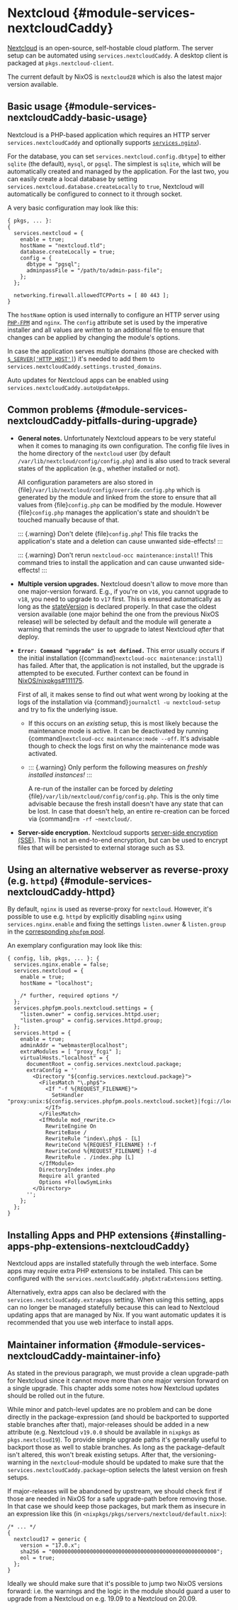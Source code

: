 # Nextcloud {#module-services-nextcloudCaddy}

[Nextcloud](https://nextcloud.com/) is an open-source,
self-hostable cloud platform. The server setup can be automated using
`services.nextcloudCaddy`. A
desktop client is packaged at `pkgs.nextcloud-client`.

The current default by NixOS is `nextcloud28` which is also the latest
major version available.

## Basic usage {#module-services-nextcloudCaddy-basic-usage}

Nextcloud is a PHP-based application which requires an HTTP server
`services.nextcloudCaddy`
and optionally supports
[`services.nginx`](#opt-services.nginx.enable)).

For the database, you can set
`services.nextcloud.config.dbtype`] to
either `sqlite` (the default), `mysql`, or `pgsql`. The simplest is `sqlite`,
which will be automatically created and managed by the application. For the
last two, you can easily create a local database by setting
`services.nextcloud.database.createLocally`
to `true`, Nextcloud will automatically be configured to connect to it through
socket.

A very basic configuration may look like this:
```
{ pkgs, ... }:
{
  services.nextcloud = {
    enable = true;
    hostName = "nextcloud.tld";
    database.createLocally = true;
    config = {
      dbtype = "pgsql";
      adminpassFile = "/path/to/admin-pass-file";
    };
  };

  networking.firewall.allowedTCPPorts = [ 80 443 ];
}
```

The `hostName` option is used internally to configure an HTTP
server using [`PHP-FPM`](https://php-fpm.org/)
and `nginx`. The `config` attribute set is
used by the imperative installer and all values are written to an additional file
to ensure that changes can be applied by changing the module's options.

In case the application serves multiple domains (those are checked with
[`$_SERVER['HTTP_HOST']`](https://www.php.net/manual/en/reserved.variables.server.php))
it's needed to add them to
`services.nextcloudCaddy.settings.trusted_domains`.

Auto updates for Nextcloud apps can be enabled using
`services.nextcloudCaddy.autoUpdateApps`.

## Common problems {#module-services-nextcloudCaddy-pitfalls-during-upgrade}

- **General notes.**
  Unfortunately Nextcloud appears to be very stateful when it comes to
  managing its own configuration. The config file lives in the home directory
  of the `nextcloud` user (by default
  `/var/lib/nextcloud/config/config.php`) and is also used to
  track several states of the application (e.g., whether installed or not).

  All configuration parameters are also stored in
  {file}`/var/lib/nextcloud/config/override.config.php` which is generated by
  the module and linked from the store to ensure that all values from
  {file}`config.php` can be modified by the module.
  However {file}`config.php` manages the application's state and shouldn't be
  touched manually because of that.

  ::: {.warning}
  Don't delete {file}`config.php`! This file
  tracks the application's state and a deletion can cause unwanted
  side-effects!
  :::

  ::: {.warning}
  Don't rerun `nextcloud-occ maintenance:install`!
  This command tries to install the application
  and can cause unwanted side-effects!
  :::
- **Multiple version upgrades.**
  Nextcloud doesn't allow to move more than one major-version forward. E.g., if you're on
  `v16`, you cannot upgrade to `v18`, you need to upgrade to
  `v17` first. This is ensured automatically as long as the
  [stateVersion](#opt-system.stateVersion) is declared properly. In that case
  the oldest version available (one major behind the one from the previous NixOS
  release) will be selected by default and the module will generate a warning that reminds
  the user to upgrade to latest Nextcloud *after* that deploy.
- **`Error: Command "upgrade" is not defined.`**
  This error usually occurs if the initial installation
  ({command}`nextcloud-occ maintenance:install`) has failed. After that, the application
  is not installed, but the upgrade is attempted to be executed. Further context can
  be found in [NixOS/nixpkgs#111175](https://github.com/NixOS/nixpkgs/issues/111175).

  First of all, it makes sense to find out what went wrong by looking at the logs
  of the installation via {command}`journalctl -u nextcloud-setup` and try to fix
  the underlying issue.

    - If this occurs on an *existing* setup, this is most likely because
      the maintenance mode is active. It can be deactivated by running
      {command}`nextcloud-occ maintenance:mode --off`. It's advisable though to
      check the logs first on why the maintenance mode was activated.
    - ::: {.warning}
      Only perform the following measures on
      *freshly installed instances!*
      :::

      A re-run of the installer can be forced by *deleting*
      {file}`/var/lib/nextcloud/config/config.php`. This is the only time
      advisable because the fresh install doesn't have any state that can be lost.
      In case that doesn't help, an entire re-creation can be forced via
      {command}`rm -rf ~nextcloud/`.

- **Server-side encryption.**
  Nextcloud supports [server-side encryption (SSE)](https://docs.nextcloud.com/server/latest/admin_manual/configuration_files/encryption_configuration.html).
  This is not an end-to-end encryption, but can be used to encrypt files that will be persisted
  to external storage such as S3.

## Using an alternative webserver as reverse-proxy (e.g. `httpd`) {#module-services-nextcloudCaddy-httpd}

By default, `nginx` is used as reverse-proxy for `nextcloud`.
However, it's possible to use e.g. `httpd` by explicitly disabling
`nginx` using `services.nginx.enable` and fixing the
settings `listen.owner` &amp; `listen.group` in the
[corresponding `phpfpm` pool](#opt-services.phpfpm.pools).

An exemplary configuration may look like this:
```
{ config, lib, pkgs, ... }: {
  services.nginx.enable = false;
  services.nextcloud = {
    enable = true;
    hostName = "localhost";

    /* further, required options */
  };
  services.phpfpm.pools.nextcloud.settings = {
    "listen.owner" = config.services.httpd.user;
    "listen.group" = config.services.httpd.group;
  };
  services.httpd = {
    enable = true;
    adminAddr = "webmaster@localhost";
    extraModules = [ "proxy_fcgi" ];
    virtualHosts."localhost" = {
      documentRoot = config.services.nextcloud.package;
      extraConfig = ''
        <Directory "${config.services.nextcloud.package}">
          <FilesMatch "\.php$">
            <If "-f %{REQUEST_FILENAME}">
              SetHandler "proxy:unix:${config.services.phpfpm.pools.nextcloud.socket}|fcgi://localhost/"
            </If>
          </FilesMatch>
          <IfModule mod_rewrite.c>
            RewriteEngine On
            RewriteBase /
            RewriteRule ^index\.php$ - [L]
            RewriteCond %{REQUEST_FILENAME} !-f
            RewriteCond %{REQUEST_FILENAME} !-d
            RewriteRule . /index.php [L]
          </IfModule>
          DirectoryIndex index.php
          Require all granted
          Options +FollowSymLinks
        </Directory>
      '';
    };
  };
}
```

## Installing Apps and PHP extensions {#installing-apps-php-extensions-nextcloudCaddy}

Nextcloud apps are installed statefully through the web interface.
Some apps may require extra PHP extensions to be installed.
This can be configured with the `services.nextcloudCaddy.phpExtraExtensions` setting.

Alternatively, extra apps can also be declared with the `services.nextcloudCaddy.extraApps` setting.
When using this setting, apps can no longer be managed statefully because this can lead to Nextcloud updating apps
that are managed by Nix. If you want automatic updates it is recommended that you use web interface to install apps.

## Maintainer information {#module-services-nextcloudCaddy-maintainer-info}

As stated in the previous paragraph, we must provide a clean upgrade-path for Nextcloud
since it cannot move more than one major version forward on a single upgrade. This chapter
adds some notes how Nextcloud updates should be rolled out in the future.

While minor and patch-level updates are no problem and can be done directly in the
package-expression (and should be backported to supported stable branches after that),
major-releases should be added in a new attribute (e.g. Nextcloud `v19.0.0`
should be available in `nixpkgs` as `pkgs.nextcloud19`).
To provide simple upgrade paths it's generally useful to backport those as well to stable
branches. As long as the package-default isn't altered, this won't break existing setups.
After that, the versioning-warning in the `nextcloud`-module should be
updated to make sure that the
`services.nextcloudCaddy.package`-option selects the latest version
on fresh setups.

If major-releases will be abandoned by upstream, we should check first if those are needed
in NixOS for a safe upgrade-path before removing those. In that case we should keep those
packages, but mark them as insecure in an expression like this (in
`<nixpkgs/pkgs/servers/nextcloud/default.nix>`):
```
/* ... */
{
  nextcloud17 = generic {
    version = "17.0.x";
    sha256 = "0000000000000000000000000000000000000000000000000000";
    eol = true;
  };
}
```

Ideally we should make sure that it's possible to jump two NixOS versions forward:
i.e. the warnings and the logic in the module should guard a user to upgrade from a
Nextcloud on e.g. 19.09 to a Nextcloud on 20.09.